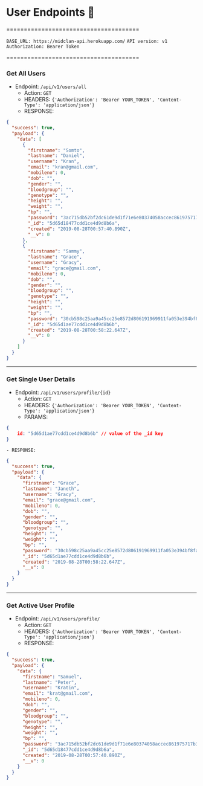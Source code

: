 # User Endpoints 👨
======================================

`BASE_URL: https://midclan-api.herokuapp.com/`
`API version: v1`
`Authorization: Bearer Token`


======================================


### Get All Users

- Endpoint: `/api/v1/users/all`
    - Action: `GET`
    - HEADERS: `{'Authorization': 'Bearer YOUR_TOKEN', 'Content-Type': 'application/json'}`
    - RESPONSE: 
```json
{
  "success": true,
  "payload": {
    "data": [
      {
        "firstname": "Somto",
        "lastname": "Daniel",
        "username": "Kran",
        "email": "kran@gmail.com",
        "mobileno": 0,
        "dob": "",
        "gender": "",
        "bloodgroup": "",
        "genotype": "",
        "height": "",
        "weight": "",
        "bp": "",
        "password": "3ac715db52bf2dc61de9d1f71e6e80374058accec861975717b3c6e511d9776bebd3e10590ee1481cae116cf2ccf2b0496a6d17993ee02088bb7c47d88a206b8",
        "_id": "5d65d18477cdd1ce4d9d8b6a",
        "created": "2019-08-28T00:57:40.890Z",
        "__v": 0
      },
      {
        "firstname": "Sammy",
        "lastname": "Grace",
        "username": "Gracy",
        "email": "grace@gmail.com",
        "mobileno": 0,
        "dob": "",
        "gender": "",
        "bloodgroup": "",
        "genotype": "",
        "height": "",
        "weight": "",
        "bp": "",
        "password": "30cb598c25aa9a45cc25e8572d806191969911fa053e394bf8fa4a821b1d8cf82328a005597e757a3f0d9af02e0555bd2ea8c783b854d3e6d5e692bdc1c3e69c",
        "_id": "5d65d1ae77cdd1ce4d9d8b6b",
        "created": "2019-08-28T00:58:22.647Z",
        "__v": 0
      }
    ]
  }
}
```


--------------------------------------------

### Get Single User Details

- Endpoint: `/api/v1/users/profile/{id}`
    - Action: `GET`
    - HEADERS: `{'Authorization': 'Bearer YOUR_TOKEN', 'Content-Type': 'application/json'}` 
    - PARAMS:
```json
{
    id: "5d65d1ae77cdd1ce4d9d8b6b" // value of the _id key
}

```
    - RESPONSE:
```json
{
  "success": true,
  "payload": {
    "data": {
      "firstname": "Grace",
      "lastname": "Janeth",
      "username": "Gracy",
      "email": "grace@gmail.com",
      "mobileno": 0,
      "dob": "",
      "gender": "",
      "bloodgroup": "",
      "genotype": "",
      "height": "",
      "weight": "",
      "bp": "",
      "password": "30cb598c25aa9a45cc25e8572d806191969911fa053e394bf8fa4a821b1d8cf82328a005597e757a3f0d9af02e0555bd2ea8c783b854d3e6d5e692bdc1c3e69c",
      "_id": "5d65d1ae77cdd1ce4d9d8b6b",
      "created": "2019-08-28T00:58:22.647Z",
      "__v": 0
    }
  }
}
```

--------------------------------------------

### Get Active User Profile

- Endpoint: `/api/v1/users/profile/`
    - Action: `GET`
    - HEADERS: `{'Authorization': 'Bearer YOUR_TOKEN', 'Content-Type': 'application/json'}` 
    - RESPONSE:
```json
{
  "success": true,
  "payload": {
    "data": {
      "firstname": "Samuel",
      "lastname": "Peter",
      "username": "Kratin",
      "email": "krat@gmail.com",
      "mobileno": 0,
      "dob": "",
      "gender": "",
      "bloodgroup": "",
      "genotype": "",
      "height": "",
      "weight": "",
      "bp": "",
      "password": "3ac715db52bf2dc61de9d1f71e6e80374058accec861975717b3c6e511d9776bebd3e10590ee1481cae116cf2ccf2b0496a6d17993ee02088bb7c47d88a206b8",
      "_id": "5d65d18477cdd1ce4d9d8b6a",
      "created": "2019-08-28T00:57:40.890Z",
      "__v": 0
    }
  }
}
```

